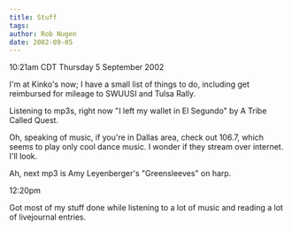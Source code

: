 ```yaml
---
title: Stuff
tags: 
author: Rob Nugen
date: 2002-09-05
---
```


<p class=date>10:21am CDT Thursday 5 September 2002</p>

<p>I'm at Kinko's now; I have a small list of things to do, including
get reimbursed for mileage to SWUUSI and Tulsa Rally.</p>

<p>Listening to mp3s, right now "I left my wallet in El Segundo" by A
Tribe Called Quest.</p>

<p>Oh, speaking of music, if you're in Dallas area, check out 106.7,
which seems to play only cool dance music.  I wonder if they stream
over internet.  I'll look.</p>

<p>Ah, next mp3 is Amy Leyenberger's "Greensleeves" on harp.</p>

<p class=date>12:20pm</p>

<p>Got most of my stuff done while listening to a lot of music and
reading a lot of livejournal entries.</p>
